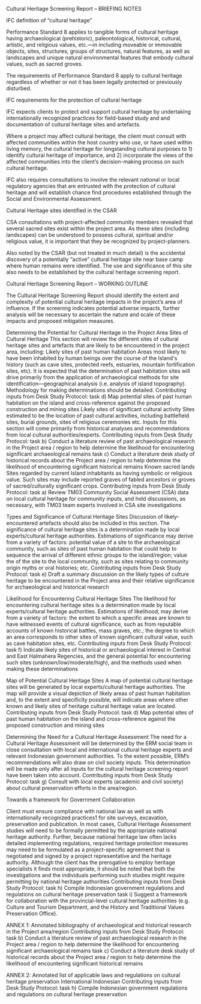 Cultural Heritage Screening Report – BRIEFING NOTES


IFC definition of “cultural heritage”

Performance Standard 8 applies to tangible forms of cultural heritage having archaeological (prehistoric), paleontological, historical, cultural, artistic, and religious values, etc.—in including moveable or immovable objects, sites, structures, groups of structures, natural features, as well as landscapes and unique natural environmental features that embody cultural values, such as sacred groves.

The requirements of Performance Standard 8 apply to cultural heritage regardless of whether or not it has been legally protected or previously disturbed. 


IFC requirements for the protection of cultural heritage

IFC expects clients to protect and support cultural heritage by undertaking internationally recognized practices for field-based study and and documentation of cultural heritage sites and artefacts.

Where a project may affect cultural heritage, the client must consult with affected communities within the host country who use, or have used within living memory, the cultural heritage for longstanding cultural purposes to 1) identify cultural heritage of importance, and 2) incorporate the views of the affected communities into the client’s decision-making process on such cultural heritage. 

IFC also requires consultations to involve the relevant national or local regulatory agencies that are entrusted with the protection of cultural heritage and will establish chance find procedures established through the Social and Environmental Assessment. 


Cultural Heritage sites identified in the CSAR

CSA consultations with project-affected community members revealed that several sacred sites exist within the project area. As these sites (including landscapes) can be understood to possess cultural, spiritual and/or religious value, it is important that they be recognized by project-planners.



Also noted by the CSAR (but not treated in much detail) is the accidental discovery of a potentially “active” cultural heritage site near base camp where human remains were identified. The use and significance of this site also needs to be established by the cultural heritage screening report.




Cultural Heritage Screening Report – WORKING OUTLINE

The Cultural Heritage Screening Report should identify the extent and complexity of potential cultural heritage impacts in the project’s area of influence. If the screening indicates potential adverse impacts, further analysis will be necessary to ascertain the nature and scale of these impacts and proposed mitigation measures.

Determining the Potential for Cultural Heritage in the Project Area
Sites of Cultural Heritage 
This section will review the different sites of cultural heritage sites and artefacts that are likely to be encountered in the project area, including:
Likely sites of past human habitation
Areas most likely to have been inhabited by human beings over the course of the Island's history (such as cave sites, protected reefs, estuaries, mountain fortification sites, etc). It is expected that the determination of past habitation sites will drive primarily from the application of archaeological methods for site identification—geographical analysis (i.e. analysis of island topography). Methodology for making determinations should be detailed.
Contributing inputs from Desk Study Protocol:
task d)	Map potential sites of past human habitation on the island and cross-reference against the proposed construction and mining sites
Likely sites of significant cultural activity
Sites estimated to be the location of past cultural activities, including battlefield sites, burial grounds, sites of religious ceremonies etc. Inputs for this section will come primarily from historical analyses and recommendations from local cultural authorities/experts.
Contributing inputs from Desk Study Protocol:
task b)	Conduct a literature review of past archaeological research in the Project area / region to help determine the likelihood for encountering significant archaeological remains
task c)	Conduct a literature desk study of historical records about the Project area / region to help determine the likelihood of encountering significant historical remains
Known sacred lands
Sites regarded by current Island inhabitants as having symbolic or religious value. Such sites may include reported graves of fabled ancestors or groves of sacred/culturally significant crops.
Contributing inputs from Desk Study Protocol:
task a)	Review TM03 Community Social Assessment (CSA) data on local cultural heritage for community inputs, and hold discussions, as necessary, with TM03 team experts involved in CSA site investigations

Types and Significance of Cultural Heritage Sites
Discussion of likely-encountered artefacts should also be included in this section.
The significance of cultural heritage sites is a determination made by local experts/cultural heritage authorities. Estimations of significance may derive from a variety of factors: potential value of a site to the archaeological community, such as sites of past human habitation that could help to sequence the arrival of different ethnic groups to the island/region; value the of the site to the local community, such as sites relating to community origin myths or oral histories; etc.
Contributing inputs from Desk Study Protocol:
task e)	Draft a summary discussion on the likely types of culture heritage to be encountered in the Project area and their relative significance for archaeological and historical research

Likelihood for Encountering Cultural Heritage Sites
The likelihood for encountering cultural heritage sites is a determination made by local experts/cultural heritage authorities. Estimations of likelihood, may derive from a variety of factors: the extent to which a specific areas are known to have witnessed events of cultural significance, such as from reputable accounts of known historical battles, mass graves, etc.; the degree to which an area corresponds to other sites of known significant cultural value, such as cave habitation sites, etc.
Contributing inputs from Desk Study Protocol:
task f)	Indicate likely sites of historical or archaeological interest in Central and East Halmahera Regencies, and the general potential for encountering such sites (unknown/low/moderate/high), and the methods used when making these determinations

Map of Potential Cultural Heritage Sites
A map of potential cultural heritage sites will be generated by local experts/cultural heritage authorities. The map will provide a visual depiction of likely areas of past human habitation and, to the extent and specificity possible, will indicate areas where other known and likely sites of heritage cultural heritage value are located.
Contributing inputs from Desk Study Protocol:
task d)	Map potential sites of past human habitation on the island and cross-reference against the proposed construction and mining sites

Determining the Need for a Cultural Heritage Assessment
The need for a Cultural Heritage Assessment will be determined by the ERM social team in close consultation with local and international cultural heritage experts and relevant Indonesian government authorities. To the extent possible, ERM’s recommendations will also draw on civil society inputs. This determination will be made only after all inputs for the cultural heritage screening report have been taken into account.
Contributing inputs from Desk Study Protocol:
task g)	Consult with local experts (academic and civil society) about cultural preservation efforts in the area/region.


Towards a framework for Government Collaboration

Client must ensure compliance with national law as well as with internationally recognized practices1 for site surveys, excavation, preservation and publication. In most cases, Cultural Heritage Assessment studies will need to be formally permitted by the appropriate national heritage authority. Further, because national heritage law often lacks detailed implementing regulations, required heritage protection measures may need to be formulated as a project-specific agreement that is negotiated and signed by a project representative and the heritage authority.
Although the client has the prerogative to employ heritage specialists it finds most appropriate, it should be noted that both the investigations and the individuals performing such studies might require permitting by national heritage authorities
Contributing inputs from Desk Study Protocol:
task h)	Compile Indonesian government regulations and regulations on cultural heritage preservation
task i)	Suggest a framework for collaboration with the provincial-level cultural heritage authorities (e.g. Culture and Tourism Department, and the History and Traditional Values Preservation Office).

	
ANNEX 1: Annotated bibliography of archaeological and historical research in the Project area/region 
Contributing inputs from Desk Study Protocol:
task b)	Conduct a literature review of past archaeological research in the Project area / region to help determine the likelihood for encountering significant archaeological remains
task c)	Conduct a literature desk study of historical records about the Project area / region to help determine the likelihood of encountering significant historical remains



ANNEX 2: Annotated list of applicable laws and regulations on cultural heritage preservation
International
Indonesian
Contributing inputs from Desk Study Protocol:
task h)	Compile Indonesian government regulations and regulations on cultural heritage preservation



